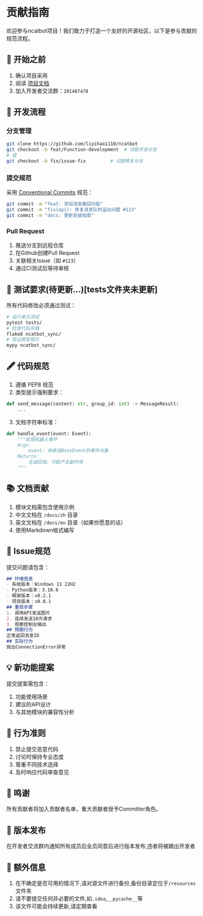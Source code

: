 # 贡献指南
欢迎参与ncatbot项目！我们致力于打造一个友好的开源社区，以下是参与贡献的规范流程。
## 📌 开始之前
1. 确认项目采用 
2. 阅读 [项目文档](README.md)
3. 加入开发者交流群：`201487478`
## 🌱 开发流程
### 分支管理
```bash
git clone https://github.com/liyihao1110/ncatbot
git checkout -b feat/Function-development  # 功能开发分支
# 或
git checkout -b fix/issue-fix         # 问题修复分支
```
### 提交规范
采用 [Conventional Commits](https://www.conventionalcommits.org/) 规范：
```bash
git commit -m "feat: 添加消息撤回功能"
git commit -m "fix(api): 修复消息队列溢出问题 #123"
git commit -m "docs: 更新安装指南"
```
### Pull Request
1. 推送分支到远程仓库
2. 在Github创建Pull Request
3. 关联相关Issue（如 `#123`）
4. 通过CI测试后等待审核
## 🧪 测试要求(待更新...)[tests文件夹未更新]
所有代码修改必须通过测试：
```bash
# 运行单元测试
pytest tests/
# 检查代码风格
flake8 ncatbot_sync/
# 验证类型提示
mypy ncatbot_sync/
```
## 🖋 代码规范
1. 遵循 PEP8 规范
2. 类型提示强制要求：
```python
def send_message(content: str, group_id: int) -> MessageResult:
    ...
```
3. 文档字符串标准：
```python
def handle_event(event: Event):
    """处理机器人事件
    Args:
        event: 继承自BaseEvent的事件对象
    Returns:
        无返回值，可能产生副作用
    """
```
## 📚 文档贡献
1. 模块文档需包含使用示例
2. 中文文档在 `/docs/zh` 目录
3. 英文文档在 `/docs/en` 目录（如果你愿意的话）
4. 使用Markdown格式编写
## 🐛 Issue规范
提交问题请包含：
```markdown
## 环境信息
- 系统版本：Windows 11 22H2
- Python版本：3.10.6
- 框架版本：v0.2.1
- 项目版本：v0.0.1
## 重现步骤
1. 调用API发送图片
2. 连续发送10次请求
3. 观察控制台输出
## 预期行为
正常返回消息ID
## 实际行为
抛出ConnectionError异常
```
## 💡 新功能提案
提交提案需包含：
1. 功能使用场景
2. 建议的API设计
3. 与其他模块的兼容性分析
## 🚫 行为准则
1. 禁止提交恶意代码
2. 讨论时保持专业态度
3. 尊重不同技术选择
4. 及时响应代码审查意见
## 🙌 鸣谢
所有贡献者将加入贡献者名单，重大贡献者授予Committer角色。
## 📜 版本发布
在开发者交流群内通知所有成员后全员同意后进行版本发布,违者将被踢出开发者
## 📜 额外信息
1. 在不确定是否可用的情况下,请对源文件进行备份,备份目录定位于`/resources`文件夹
2. 请不要提交任何非必要的文件,如`.idea`,`__pycache__`等
3. 该文件可能会持续更新,请定期查看
